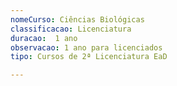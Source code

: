 ```yaml
---
nomeCurso: Ciências Biológicas 
classificacao: Licenciatura 
duracao:  1 ano 
observacao: 1 ano para licenciados
tipo: Cursos de 2ª Licenciatura EaD 

---
```


